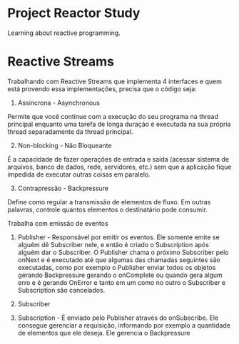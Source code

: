# Project Reactor Study
Learning about reactive programming.

# Reactive Streams

Trabalhando com Reactive Streams que implementa 4 interfaces e quem está provendo essa implementações, precisa que o código seja:

1. Assíncrona - Asynchronous 

Permite que você continue com a execução do seu programa na thread principal enquanto uma tarefa de longa duração é executada na sua própria thread separadamente da thread principal.

2. Non-blocking - Não Bloqueante

É a capacidade de fazer operações de entrada e saída (acessar sistema de arquivos, banco de dados, rede, servidores, etc.) sem que a aplicação fique impedida de executar outras coisas em paralelo.

3. Contrapressão - Backpressure

Define como regular a transmissão de elementos de fluxo. Em outras palavras, controle quantos elementos o destinatário pode consumir.

Trabalha com emissão de eventos

1. Publisher - Responsável por emitir os eventos. Ele somente emite se alguém dê Subscriber nele, e então é criado o Subscription após alguém dar o Subscriber. O Publisher chama o próximo Subscriber pelo onNext e é executado até que algumas das chamadas seguintes são executadas, como por exemplo o Publisher enviar todos os objetos gerando Backpressure gerando o onComplete ou quando gera algum erro e é gerando OnError e tanto em um como no outro o Subscriber e Subscription são cancelados.

2. Subscriber 

3. Subscription - É enviado pelo Publisher através do onSubscribe. Ele consegue gerenciar a requisição, informando por exemplo a quantidade de elementos que ele deseja. Ele gerencia o Backpressure



